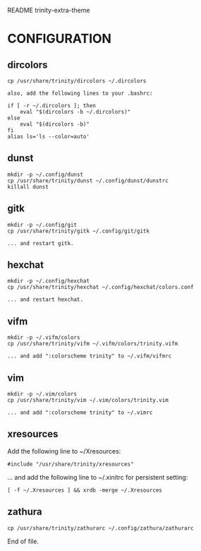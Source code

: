 README trinity-extra-theme


CONFIGURATION
=============

dircolors
---------

	cp /usr/share/trinity/dircolors ~/.dircolors

	also, add the following lines to your .bashrc:

	if [ -r ~/.dircolors ]; then
		eval "$(dircolors -b ~/.dircolors)"
	else
		eval "$(dircolors -b)"
	fi
	alias ls='ls --color=auto'

dunst
-----

	mkdir -p ~/.config/dunst
	cp /usr/share/trinity/dunst ~/.config/dunst/dunstrc
	killall dunst

gitk
----

	mkdir -p ~/.config/git
	cp /usr/share/trinity/gitk ~/.config/git/gitk

	... and restart gitk.

hexchat
-------

	mkdir -p ~/.config/hexchat
	cp /usr/share/trinity/hexchat ~/.config/hexchat/colors.conf

	... and restart hexchat.

vifm
----

	mkdir -p ~/.vifm/colors
	cp /usr/share/trinity/vifm ~/.vifm/colors/trinity.vifm

	... and add ":colorscheme trinity" to ~/.vifm/vifmrc

vim
---

	mkdir -p ~/.vim/colors
	cp /usr/share/trinity/vim ~/.vim/colors/trinity.vim

	... and add ":colorscheme trinity" to ~/.vimrc

xresources
----------

Add the following line to ~/Xresources:

	#include "/usr/share/trinity/xresources"

... and add the following line to ~/.xinitrc for persistent setting:

	[ -f ~/.Xresources ] && xrdb -merge ~/.Xresources

zathura
-------

	cp /usr/share/trinity/zathurarc ~/.config/zathura/zathurarc


End of file.
